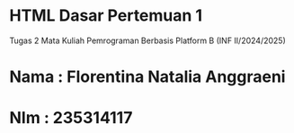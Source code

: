 # HTML Dasar Pertemuan 1
Tugas 2 Mata Kuliah Pemrograman Berbasis Platform B (INF II/2024/2025)
# Nama : Florentina Natalia Anggraeni
# NIm : 235314117
